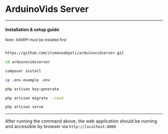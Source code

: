 <h1>ArduinoVids Server</h1>
<hr />

<h4>Installation & setup guide</h4>
<small>Note: XAMPP must be installed first</small>

```bash

https://github.com/itsmenoahpoli/arduinovidserver.git

cd arduinovidsserver

composer install

cp .env.example .env

php artisan key:generate

php artisan migrate --seed

php artisan serve
```
---
After running the command above, the web application should be running and accessible by browser via `http://localhost:8000`
